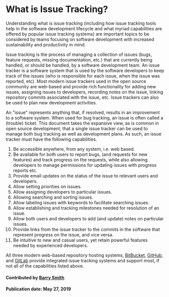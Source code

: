 # What is Issue Tracking?
<!--deck start---> 

Understanding what is issue tracking (including how issue tracking tools help in the software development lifecycle and what myriad capabilities are offered by popular issue tracking systems) are important topics to be considered by teams focusing on software development with increased sustainability and productivity in mind.
<!--deck end--->


<!--body start--->
Issue tracking is the process of managing a collection of issues (bugs, feature requests, missing documentation, etc.) that are currently being handled, or should be handled, by a software development team.
An issue tracker is a software system that is used by the software developers to keep track of the issues (who is responsible for each issue, when the issue was reported, etc). Most modern issue trackers used in the open source community are web-based and provide rich functionality for adding new issues, assigning issues to developers, recording notes on the issue, linking repository commits associated with the issue, etc. Issue trackers can also be used to plan new development activities.

An "issue" represents anything that, if resolved, results in an improvement to a software system. When used for bug tracking, an issue is often called a (trouble) ticket. This document takes the expansive view, as is common in open source development, that a single issue tracker can be used to manage both bug tracking as well as development plans. As such, an issue tracker must have the following capabilities.

1. Be accessible anywhere, from any system, i.e. web based.
2. Be available for both users to report bugs, (and requests for new features) and track progress on the requests, while also allowing developers to manage permissions for updating issues with progress reports etc.
3. Provide email updates on the status of the issue to relevant users and developers.
4. Allow setting priorities on issues.
5. Allow assigning developers to particular issues.
6. Allowing searching and sorting issues.
7. Allow labeling issues with keywords to facilitate searching issues.
8. Allow establishing and tracking milestones needed for resolution of an issue.
9. Allow both users and developers to add (and update) notes on particular issues.
10. Provide links from the issue tracker to the commits in the software that represent progress on the issue, and vice versa.
11. Be intuitive to new and casual users, yet retain powerful features needed by experienced developers.

All three modern web-based repository hosting systems, [BitBucket](https://bitbucket.com), [GitHub](https://github.com), and [GitLab](https://gitlab.com/explore/projects/trending) provide integrated issue tracking systems and support most, if not all of the capabilities listed above.

#### Contributed by [Barry Smith](https://github.com/BarrySmith)

#### Publication date: May 27, 2019
<!--body end--->


<!---
Publish: yes
Pinned: yes
Categories: development
Topics: issue tracking
Tags:
Level: 0
Prerequisites: none
Aggregate: none
--->
